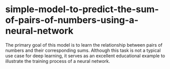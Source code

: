 # simple-model-to-predict-the-sum-of-pairs-of-numbers-using-a-neural-network
The primary goal of this model is to learn the relationship between pairs of numbers and their corresponding sums. Although this task is not a typical use case for deep learning, it serves as an excellent educational example to illustrate the training process of a neural network.
